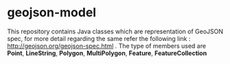 # geojson-model
This repository contains Java classes which are representation of GeoJSON spec, for more detail regarding the same refer the following link : http://geojson.org/geojson-spec.html .
The type of members used are **Point**, **LineString**, **Polygon**, **MultiPolygon**, **Feature**, **FeatureCollection**
